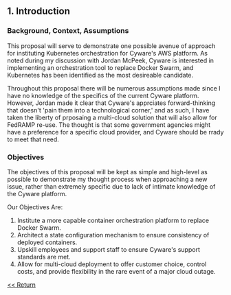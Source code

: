 ## 1. Introduction

### Background, Context, Assumptions

This proposal will serve to demonstrate one possible avenue of approach for instituting Kubernetes orchestration for Cyware's AWS
platform. As noted during my discussion with Jordan McPeek, Cyware is interested in implementing an orchestration tool to replace Docker Swarm, and Kubernetes has been identified as the most desireable candidate. 

Throughout this proposal there will be numerous assumptions made since I have no knowledge of the specifics of the current Cyware platform. However, Jordan made it clear that Cyware's apprciates forward-thinking that doesn't 'pain them into a technological corner,' and as such,
I have taken the liberty of prposaing a multi-cloud solution that will also allow for FedRAMP re-use. The thought is that some government agencies might have a preference for a specific cloud provider, and Cyware should be rrady to meet that need.

### Objectives

The objectives of this proposal will be kept as simple and high-level as possible to demonstrate my thought process when approaching a new issue, rather than extremely specific due to lack of intimate knowledge of the Cyware platform.

Our Objectives Are:

1. Institute a more capable container orchestration platform to replace Docker Swarm.
2. Architect a state configuration mechanism to ensure consistency of deployed containers.
3. Upskill employees and support staff to ensure Cyware's support standards are met.
4. Allow for multi-cloud deployment to offer customer choice, control costs, and provide flexibility in the rare event of a major cloud outage.

[<< Return](./index.md#intro)